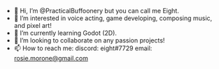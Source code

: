 - 👋 Hi, I’m @PracticalBuffoonery but you can call me Eight.
- 👀 I’m interested in voice acting, game developing, composing music, and pixel art!
- 🌱 I’m currently learning Godot (2D).
- 💞️ I’m looking to collaborate on any passion projects!
- 📫 How to reach me:
            discord: eight#7729
            email: rosie.morone@gmail.com
